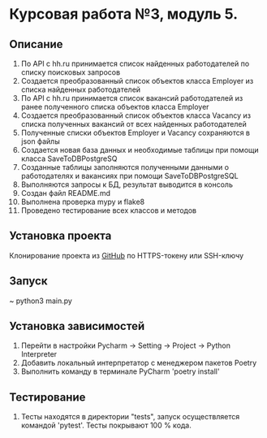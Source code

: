 # Курсовая работа №3, модуль 5.

## Описание
1. По API с hh.ru принимается список найденных работодателей по списку поисковых запросов
2. Создается преобразованный список объектов класса Employer из списка найденных работодателей
3. По API с hh.ru принимается список вакансий работодателей из ранее полученного списка объектов класса Employer
4. Создается преобразованный список объектов класса Vacancy из списка полученных вакансий от всех найденных работодателей
5. Полученные списки объектов Employer и Vacancy сохраняются в json файлы
6. Создается новая база данных и необходимые таблицы при помощи класса SaveToDBPostgreSQ
7. Созданные таблицы заполняются полученными данными о работодателях и вакансиях при помощи SaveToDBPostgreSQL
8. Выполняются запросы к БД, результат выводится в консоль
9. Создан файл README.md 
10. Выполнена проверка mypy и flake8
11. Проведено тестирование всех классов и методов

## Установка проекта
Клонирование проекта из [GitHub](https://github.com/yolarus/course_work_3) по HTTPS-токену или SSH-ключу

## Запуск
~ python3 main.py

## Установка зависимостей
1. Перейти в настройки Pycharm -> Setting -> Project -> Python Interpreter 
2. Добавить локальный интерпретатор с менеджером пакетов Poetry
3. Выполнить команду в терминале PyCharm 'poetry install'

## Тестирование
1. Тесты находятся в директории "tests", запуск осуществляется командой
'pytest'. Тесты покрывают 100 % кода. 